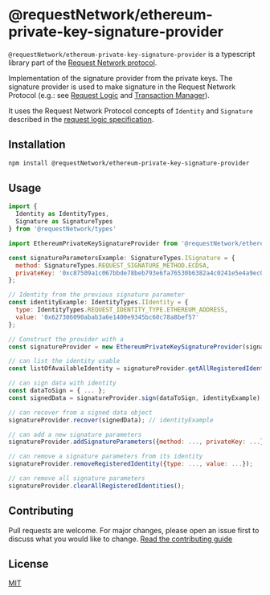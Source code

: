 # @requestNetwork/ethereum-private-key-signature-provider

`@requestNetwork/ethereum-private-key-signature-provider` is a typescript library part of the [Request Network protocol](https://github.com/RequestNetwork/requestNetwork).

Implementation of the signature provider from the private keys.
The signature provider is used to make signature in the Request Network Protocol (e.g.: see [Request Logic](https://github.com/RequestNetwork/requestNetwork/packages/request-logic) and [Transaction Manager](https://github.com/RequestNetwork/requestNetwork/packages/transaction-manager)).

It uses the Request Network Protocol concepts of `Identity` and `Signature` described in the [request logic specification](https://github.com/RequestNetwork/requestNetwork/packages/request-logic/specs).

## Installation

```bash
npm install @requestNetwork/ethereum-private-key-signature-provider
```

## Usage

```javascript
import {
  Identity as IdentityTypes,
  Signature as SignatureTypes
} from '@requestNetwork/types'

import EthereumPrivateKeySignatureProvider from '@requestNetwork/ethereum-private-key-signature-provider'

const signatureParametersExample: SignatureTypes.ISignature = {
  method: SignatureTypes.REQUEST_SIGNATURE_METHOD.ECDSA,
  privateKey: '0xc87509a1c067bbde78beb793e6fa76530b6382a4c0241e5e4a9ec0a0f44dc0d3',
};

// Identity from the previous signature parameter
const identityExample: IdentityTypes.IIdentity = {
  type: IdentityTypes.REQUEST_IDENTITY_TYPE.ETHEREUM_ADDRESS,
  value: '0x627306090abab3a6e1400e9345bc60c78a8bef57'
};

// Construct the provider with a
const signatureProvider = new EthereumPrivateKeySignatureProvider(signatureParametersExample);

// can list the identity usable
const listOfAvailableIdentity = signatureProvider.getAllRegisteredIdentities(); // [identityExample]

// can sign data with identity
const dataToSign = { ... };
const signedData = signatureProvider.sign(dataToSign, identityExample); // { data: { ... }, signature: { method: SignatureTypes.REQUEST_SIGNATURE_METHOD.ECDSA, value: '0x...' }}

// can recover from a signed data object
signatureProvider.recover(signedData); // identityExample

// can add a new signature parameters
signatureProvider.addSignatureParameters({method: ..., privateKey: ...});

// can remove a signature parameters from its identity
signatureProvider.removeRegisteredIdentity({type: ..., value: ...});

// can remove all signature parameters
signatureProvider.clearAllRegisteredIdentities();
```

## Contributing

Pull requests are welcome. For major changes, please open an issue first to discuss what you would like to change.
[Read the contributing guide](https://github.com/RequestNetwork/requestNetwork/blob/master/CONTRIBUTING.md)

## License

[MIT](https://github.com/RequestNetwork/requestNetwork/blob/develop-v2/LICENSE)
